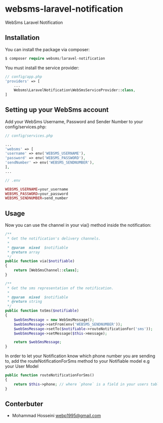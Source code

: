 # websms-laravel-notification
WebSms Laravel Notification


## Installation
You can install the package via composer:
```php
$ composer require websms/laravel-notification
```
You must install the service provider:

```php
// config/app.php
'providers' => [
    ...
    Websms\LaravelNotification\WebSmsServiceProvider::class,
]
```



## Setting up your WebSms account
Add your WebSms Username, Password and Sender Number to your config/services.php:


```php
// config/services.php

...
'websms' => [
'username' => env('WEBSMS_USERNAME'),
'password' => env('WEBSMS_PASSWORD'),
'sendNumber' => env('WEBSMS_SENDNUMBER'),
],
...
```


```php
// .env

WEBSMS_USERNAME=your_username
WEBSMS_PASSWORD=your_password
WEBSMS_SENDNUMBER=send_number
```


## Usage
Now you can use the channel in your via() method inside the notification:

```php
/**
 * Get the notification's delivery channels.
 *
 * @param  mixed  $notifiable
 * @return array
 */
public function via($notifiable)
{
    return [WebSmsChannel::class];
}

/**
 * Get the sms representation of the notification.
 *
 * @param  mixed  $notifiable
 * @return string
 */
public function toSms($notifiable)
{
    $webSmsMessage = new WebSmsMessage();
    $webSmsMessage->setFrom(env('WEBSMS_SENDNUMBER'));
    $webSmsMessage->setTo($notifiable->routeNotificationFor('sms'));
    $webSmsMessage->setMessage($this->message);

    return $webSmsMessage;
}
```
    
    
In order to let your Notification know which phone number you are sending to, add the routeNotificationForSms method to your Notifiable model e.g your User Model
```php
public function routeNotificationForSms()
{
    return $this->phone; // where `phone` is a field in your users table;
}
```

## Conterbuter
* Mohammad Hosseini <webp1995@gmail.com> 
